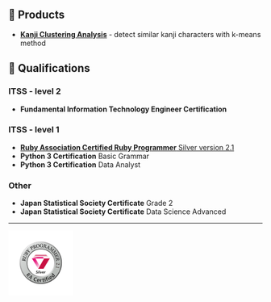 ## 🎁 Products

- __[Kanji Clustering Analysis](https://kanji-clustering.vercel.app)__ - detect similar kanji characters with k-means method

## 🏅 Qualifications

### ITSS - level 2

- __Fundamental Information Technology Engineer Certification__

### ITSS - level 1

- [__Ruby Association Certified Ruby Programmer__ Silver version 2.1](https://www.credential.net/c985f2eb-bcea-4397-8177-51a4a51385db)
- __Python 3 Certification__ Basic Grammar 
- __Python 3 Certification__ Data Analyst 

### Other
- __Japan Statistical Society Certificate__ Grade 2
- __Japan Statistical Society Certificate__ Data Science Advanced

---

<img width="128px" src="https://raw.githubusercontent.com/yudukikun5120/yudukikun5120/main/emblems/logo_silver_v21.svg">

<!--
**yudukikun5120/yudukikun5120** is a ✨ _special_ ✨ repository because its `README.md` (this file) appears on your GitHub profile.

Here are some ideas to get you started:

- 🔭 I’m currently working on ...
- 🌱 I’m currently learning ...
- 👯 I’m looking to collaborate on ...
- 🤔 I’m looking for help with ...
- 💬 Ask me about ...
- 📫 How to reach me: ...
- 😄 Pronouns: ...
- ⚡ Fun fact: ...
-->
